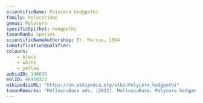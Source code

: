 ```yaml
---
scientificName: Polycera hedgpethi
family: Polyceridae
genus: Polycera
specificEpithet: hedgpethi
taxonRank: species
scientificNameAuthorship: Er. Marcus, 1964
identificationQualifier: 
colours:
    - black
    - white
    - yellow
aphiaID: 140835
eolID: 46450323
wikipediaURL: "https://en.wikipedia.org/wiki/Polycera_hedgpethi"
taxonRemarks: "MolluscaBase eds. (2022). MolluscaBase. Polycera hedgpethi Er. Marcus, 1964. Accessed through: World Register of Marine Species at: https://www.marinespecies.org/aphia.php?p=taxdetails&id=140835 on 2022-02-24"
---
```

